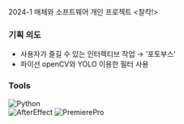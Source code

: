 
2024-1 매체와 소프트웨어 개인 프로젝트 &lt;찰칵!>

### 기획 의도
- 사용자가 즐길 수 있는 인터렉티브 작업 → ‘포토부스’
- 파이선 openCV와 YOLO 이용한 필터 사용

### Tools
![Python](https://img.shields.io/badge/python-3670A0?style=flat-square&logo=python&logoColor=ffdd54)
<br>
![AfterEffect](https://img.shields.io/badge/Adobe%20after%20affects-CF96FD?style=for-the-badge&logo=Adobe%20after%20effects&logoColor=393665)
![PremierePro](https://img.shields.io/badge/Adobe%20Premiere%20Pro-9999FF?style=for-the-badge&logo=Adobe%20Premiere%20Pro&logoColor=white)

